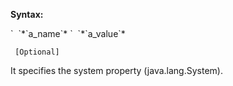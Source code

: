 **Syntax:**

<system-property>  
`  `<name>*`a_name`*</name>  
`  `<value>*`a_value`*</value>  
</system-property>

` [Optional]`

It specifies the system property (java.lang.System).


